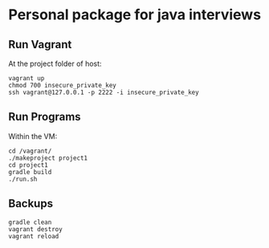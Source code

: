 # Personal package for java interviews #


## Run Vagrant ##
At the project folder of host:

    vagrant up
    chmod 700 insecure_private_key 
    ssh vagrant@127.0.0.1 -p 2222 -i insecure_private_key
    
    
## Run Programs 
Within the VM:

    cd /vagrant/
	./makeproject project1
    cd project1
    gradle build
    ./run.sh

## Backups
    gradle clean
    vagrant destroy
	vagrant reload